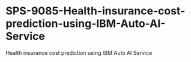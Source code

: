 # SPS-9085-Health-insurance-cost-prediction-using-IBM-Auto-AI-Service
Health insurance cost prediction using IBM Auto AI Service
